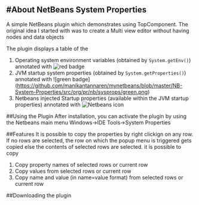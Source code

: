 #About NetBeans System Properties
---------------------------------

A simple NetBeans plugin which demonstrates using TopComponent. The original idea I started with was to create a Multi view editor without having nodes and data objects



The plugin displays a table of the 

1. Operating system environment variables (obtained by ```System.getEnv()```) annotated with ![red badge](https://github.com/manikantannaren/mynetbeans/blob/master/NB-System-Properties/src/org/pr/nb/sysprops/red.png)
2. JVM startup system properties (obtained by ```System.getProperties()```) annotated with ![green badge] (https://github.com/manikantannaren/mynetbeans/blob/master/NB-System-Properties/src/org/pr/nb/sysprops/green.png)
3. Netbeans injected Startup properties (available within the JVM startup properties) annotated with ![Netbeans icon](https://github.com/manikantannaren/mynetbeans/blob/master/NB-System-Properties/src/org/pr/nb/sysprops/nb.png)

##Using the Plugin
After installation, you can activate the plugin by using the Netbeans main menu
Windows->IDE Tools->System Properties

##Features
It is possible to copy the properties by right clickign on any row. If no rows are selected, the row on which the popup menu is triggered gets copied else the contents of selected rows are selected. it is possible to copy

1. Copy property names of selected rows or current row
2. Copy values from selected rows or current row
3. Copy name and value (in name=value format) from selected rows or current row

##Downloading the plugin